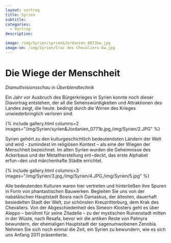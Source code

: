 ```yaml
---
layout: vortrag
title: Syrien
subtitle: 
categories:
  - Vortrag
description:

image: /img/Syrien/syrien&Jordanien_0873kw.jpg
image-sm: /img/Syrien/Crac des Chevaliers-kw.jpg
---
```


Die Wiege der Menschheit
========================

*Diamultivisionsschau in Überblendtechnik*

Ein Jahr vor Ausbruch des Bürgerkrieges in Syrien konnte noch dieser Diavortrag entstehen, der all die Sehenswürdigkeiten und Attraktionen des Landes zeigt, die heute. bedingt durch die Wirren des Krieges unwiederbringlich verloren sind. 


{% include gallery.html columns=2 images="/img/Syrien/syrien&Jordanien_0771b.jpg,/img/Syrien/2.JPG" %}

Syrien gehört zu den kulturgeschichtlich bedeutendsten Ländern der Welt und wird  - zumindest im religiösen  Kontext – als eine der Wiegen der Menschheit bezeichnet.  Im alten Syrien wurden die Geheimnisse des Ackerbaus und der Metallherstellung ent¬deckt, das erste Alphabet erfun¬den und märchenhafte Städte errichtet. 

{% include gallery.html columns=3 images="/img/Syrien/3.jpg,/img/Syrien/4.JPG,/img/Syrien/5.jpg" %}

Alle bedeutenden Kulturen waren hier vertreten und hinterließen ihre Spuren in Form von phantastischen Bauwerken. Begleiten Sie uns von der nabatäischen Hauptstadt Bosra nach Damaskus, der ältesten, dauerhaft besiedelten Stadt der Welt, zur schönsten Kreuzritterburg, dem Krak des Chevaliers. Von der Abgeschiedenheit des Simeon-Klosters geht es über Aleppo – berühmt für  seine Zitadelle – zu der mystischen Ruinenstadt mitten in der Wüste, nach Resafa, bevor wir die antiken Reste von Palmyra bewundern, der ehemaligen Hauptstadt der sagenumwobenen Zenobia.
         Nehmen Sie sich noch einmal die Zeit, ein Syrien zu bewundern, wie es sich uns
Anfang 2011 präsentierte.
